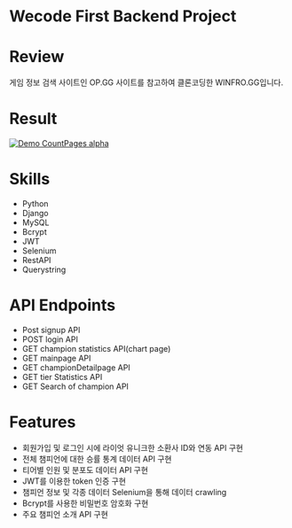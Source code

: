 # Wecode First Backend Project

# Review
 게임 정보 검색 사이트인 OP.GG 사이트를 참고하여 클론코딩한 WINFRO.GG입니다.

# Result
[![Demo CountPages alpha](https://j.gifs.com/ROX2rz.gif)](https://www.youtube.com/watch?v=gYZcFJw0z3Y)

# Skills
- Python
- Django
- MySQL
- Bcrypt
- JWT
- Selenium
- RestAPI
- Querystring

# API Endpoints
- Post signup API
- POST login API
- GET champion statistics API(chart page)
- GET mainpage API
- GET championDetailpage API
- GET tier Statistics API
- GET Search of champion API

# Features
- 회원가입 및 로그인 시에 라이엇 유니크한 소환사 ID와 연동 API 구현
- 전체 챔피언에 대한 승률 통계 데이터 API 구현
- 티어별 인원 및 분포도 데이터 API 구현
- JWT를 이용한 token 인증 구현
- 챔피언 정보 및 각종 데이터 Selenium을 통해 데이터 crawling 
- Bcrypt를 사용한 비밀번호 암호화 구현
- 주요 챔피언 소개 API 구현

